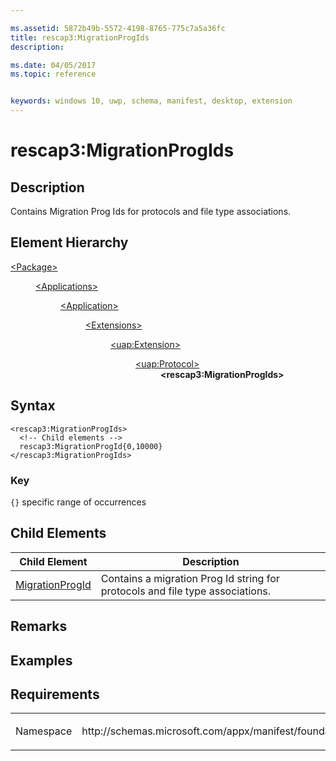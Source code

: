 ```yaml
---

ms.assetid: 5872b49b-5572-4198-8765-775c7a5a36fc
title: rescap3:MigrationProgIds
description:

ms.date: 04/05/2017
ms.topic: reference


keywords: windows 10, uwp, schema, manifest, desktop, extension 
---
```


# rescap3:MigrationProgIds


## Description
Contains Migration Prog Ids for protocols and file type associations.


## Element Hierarchy
<dl>
<dt><a href="element-package.md">&lt;Package&gt;</a></dt>
<dd>
<dl>
<dt><a href="element-applications.md">&lt;Applications&gt;</a></dt>
<dd>
<dl>
<dt><a href="element-application.md">&lt;Application&gt;</a></dt>
<dd>
<dl>
<dt><a href="element-1-extensions.md">&lt;Extensions&gt;</a></dt>
<dd>
<dl>
<dt><a href="element-uap-extension.md">&lt;uap:Extension&gt;</a></dt>
<dd>
<dl>
<dt><a href="element-uap-protocol.md">&lt;uap:Protocol&gt;</a></dt>
<dd><b>&lt;rescap3:MigrationProgIds&gt;</b></dd>
</dl>
</dd>
</dl>
</dd>
</dl>
</dd>
</dl>
</dd>
</dl>
</dd>
</dl>


## Syntax
```syntax
<rescap3:MigrationProgIds> 
  <!-- Child elements -->
  rescap3:MigrationProgId{0,10000} 
</rescap3:MigrationProgIds>
```

### Key
`{}` specific range of occurrences

## Child Elements
| Child Element | Description |
|---------------|-------------|
| [MigrationProgId](element-uap-protocol-migrationprogid.md) | Contains a migration Prog Id string for protocols and file type associations. | 

## Remarks

## Examples

## Requirements

<table>
<colgroup>
<col width="50%" />
<col width="50%" />
</colgroup>
<tbody>
<tr class="odd">
<td><p>Namespace</p></td>
<td><p>http://schemas.microsoft.com/appx/manifest/foundation/windows10/restrictedcapabilities/3</p></td>
</tr>
</tbody>
</table>